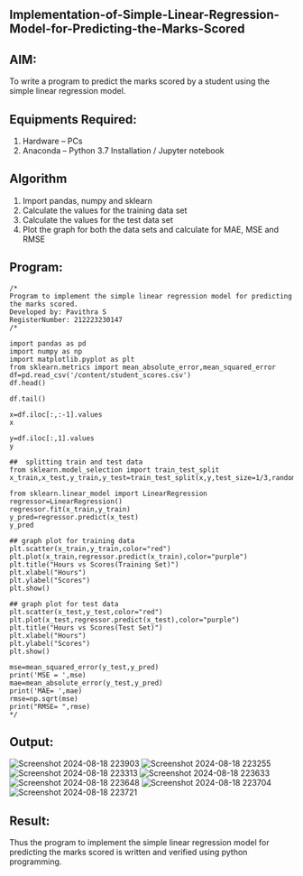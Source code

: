 ## Implementation-of-Simple-Linear-Regression-Model-for-Predicting-the-Marks-Scored

## AIM:
To write a program to predict the marks scored by a student using the simple linear regression model.

## Equipments Required:
1. Hardware – PCs
2. Anaconda – Python 3.7 Installation / Jupyter notebook

## Algorithm
1. Import pandas, numpy and sklearn
2. Calculate the values for the training data set
3. Calculate the values for the test data set
4. Plot the graph for both the data sets and calculate for MAE, MSE and RMSE

## Program:
```
/*
Program to implement the simple linear regression model for predicting the marks scored.
Developed by: Pavithra S
RegisterNumber: 212223230147
/*

import pandas as pd
import numpy as np
import matplotlib.pyplot as plt
from sklearn.metrics import mean_absolute_error,mean_squared_error
df=pd.read_csv('/content/student_scores.csv')
df.head()

df.tail()

x=df.iloc[:,:-1].values
x

y=df.iloc[:,1].values
y

##  splitting train and test data
from sklearn.model_selection import train_test_split
x_train,x_test,y_train,y_test=train_test_split(x,y,test_size=1/3,random_state=0)

from sklearn.linear_model import LinearRegression
regressor=LinearRegression()
regressor.fit(x_train,y_train)
y_pred=regressor.predict(x_test)
y_pred

## graph plot for training data
plt.scatter(x_train,y_train,color="red")
plt.plot(x_train,regressor.predict(x_train),color="purple")
plt.title("Hours vs Scores(Training Set)")
plt.xlabel("Hours")
plt.ylabel("Scores")
plt.show()

## graph plot for test data
plt.scatter(x_test,y_test,color="red")
plt.plot(x_test,regressor.predict(x_test),color="purple")
plt.title("Hours vs Scores(Test Set)")
plt.xlabel("Hours")
plt.ylabel("Scores")
plt.show()

mse=mean_squared_error(y_test,y_pred)
print('MSE = ',mse)
mae=mean_absolute_error(y_test,y_pred)
print('MAE= ',mae)
rmse=np.sqrt(mse)
print("RMSE= ",rmse)
*/
```

## Output:
![Screenshot 2024-08-18 223903](https://github.com/user-attachments/assets/0df95980-c22f-4a5e-b8f8-04700b19bc5b)
![Screenshot 2024-08-18 223255](https://github.com/user-attachments/assets/93176809-5184-411c-ac8d-00f2ceddcc2c)
![Screenshot 2024-08-18 223313](https://github.com/user-attachments/assets/bfd28c6c-6d76-4dfb-a260-091f009989ff)
![Screenshot 2024-08-18 223633](https://github.com/user-attachments/assets/dbd1c6d1-dc76-42c8-ad11-7d7d20152da3)
![Screenshot 2024-08-18 223648](https://github.com/user-attachments/assets/e96df2fe-ebac-42f4-81dc-d3e9da0e6714)
![Screenshot 2024-08-18 223704](https://github.com/user-attachments/assets/0c0dfd27-21a3-4015-97c0-fc2c64ecde50)
![Screenshot 2024-08-18 223721](https://github.com/user-attachments/assets/4a83a95b-757d-4161-a7b0-301d5fc4fcaa)

## Result:
Thus the program to implement the simple linear regression model for predicting the marks scored is written and verified using python programming.
